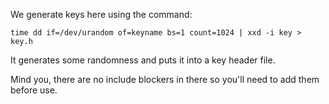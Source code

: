 We generate keys here using the command:
```
time dd if=/dev/urandom of=keyname bs=1 count=1024 | xxd -i key > key.h
```

It generates some randomness and puts it into a key header file.

Mind you, there are no include blockers in there so you'll
need to add them before use.
